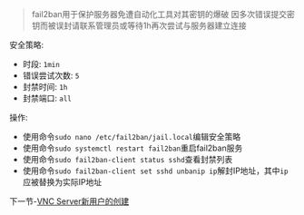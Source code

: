 > fail2ban用于保护服务器免遭自动化工具对其密钥的爆破
> 因多次错误提交密钥而被误封请联系管理员或等待1h再次尝试与服务器建立连接

安全策略:
* 时段: `1min`
* 错误尝试次数: `5`
* 封禁时间: `1h`
* 封禁端口: `all`

操作:
* 使用命令`sudo nano /etc/fail2ban/jail.local`编辑安全策略
* 使用命令`sudo systemctl restart fail2ban`重启fail2ban服务
* 使用命令`sudo fail2ban-client status sshd`查看封禁列表
* 使用命令`sudo fail2ban-client set sshd unbanip ip`解封IP地址，其中`ip`应被替换为实际IP地址

下一节-[VNC Server新用户的创建](https://github.com/alkalimc/H100-Server-Guidebook/blob/main/chapter/admin/VNC_Server.md)